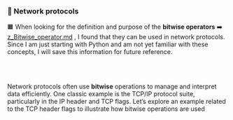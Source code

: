 ### 👾 Network protocols


🟧 When looking for the definition and purpose of the **bitwise operators**  ➡️ [z_Bitwise_operator.md](../z_Bitwise_operator.md) , I found that they can be used in network protocols. Since I am just starting with Python and am not yet familiar with these concepts, I will save this information for future reference.



<br>
<br>

 Network protocols often use **bitwise** operations to manage and interpret data efficiently. One classic example is the TCP/IP protocol suite, particularly in the IP header and TCP flags. Let’s explore an example related to the TCP header flags to illustrate how bitwise operations are used